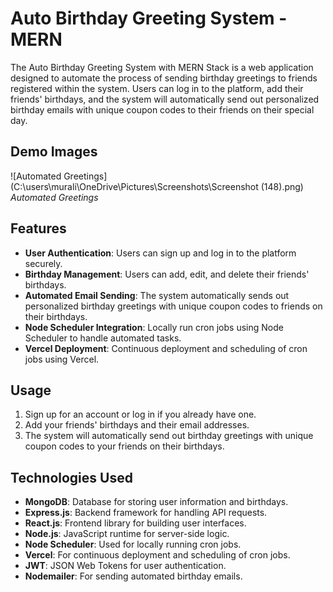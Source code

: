 # Auto Birthday Greeting System - MERN

The Auto Birthday Greeting System with MERN Stack is a web application designed to automate the process of sending birthday greetings to friends registered within the system. Users can log in to the platform, add their friends' birthdays, and the system will automatically send out personalized birthday emails with unique coupon codes to their friends on their special day.
## Demo Images

![Automated Greetings](C:\users\murali\OneDrive\Pictures\Screenshots\Screenshot (148).png)
*Automated Greetings*


## Features

- **User Authentication**: Users can sign up and log in to the platform securely.
- **Birthday Management**: Users can add, edit, and delete their friends' birthdays.
- **Automated Email Sending**: The system automatically sends out personalized birthday greetings with unique coupon codes to friends on their birthdays.
- **Node Scheduler Integration**: Locally run cron jobs using Node Scheduler to handle automated tasks.
- **Vercel Deployment**: Continuous deployment and scheduling of cron jobs using Vercel.


## Usage

1. Sign up for an account or log in if you already have one.
2. Add your friends' birthdays and their email addresses.
3. The system will automatically send out birthday greetings with unique coupon codes to your friends on their birthdays.

## Technologies Used

- **MongoDB**: Database for storing user information and birthdays.
- **Express.js**: Backend framework for handling API requests.
- **React.js**: Frontend library for building user interfaces.
- **Node.js**: JavaScript runtime for server-side logic.
- **Node Scheduler**: Used for locally running cron jobs.
- **Vercel**: For continuous deployment and scheduling of cron jobs.
- **JWT**: JSON Web Tokens for user authentication.
- **Nodemailer**: For sending automated birthday emails.


